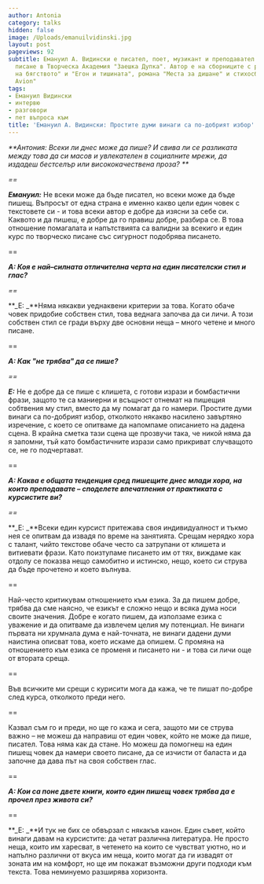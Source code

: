 ```yaml
---
author: Antonia
category: talks
hidden: false
image: /Uploads/emanuilvidinski.jpg
layout: post
pageviews: 92
subtitle: Емануил А. Видински e писател, поет, музикант и преподавател по творческо
  писане в Творческа Академия "Заешка Дупка". Автор е на сборниците с разкази "Картографии
  на бягството" и "Егон и тишината", романа "Места за дишане" и стихосбирката "Par
  Avion"
tags:
- Емануил Видински
- интервю
- разговори
- пет въпроса към
title: 'Емануил А. Видински: Простите думи винаги са по-добрият избор'
---
```


_**Антония: Всеки ли днес може да пише? И свива ли се разликата между това да си масов и увлекателен в социалните мрежи, да издадеш бестселър или висококачествена проза? **_

_\==_

_**Емануил:**_ Не всеки може да бъде писател, но всеки може да бъде пишещ. Въпросът от една страна е именно какво цели един човек с текстовете си - и това всеки автор е добре да изясни за себе си. Каквото и да пишеш, е добре да го правиш добре, разбира се. В това отношение помагалата и напътствията са валидни за всекиго и един курс по творческо писане със сигурност подобрява писането.

\==

**_А: Коя е най–силната отличителна черта на един писателски стил и глас?_**

_\==_

**_Е: _**Няма някакви уеднаквени критерии за това. Когато обаче човек придобие собствен стил, това веднага започва да си личи. А този собствен стил се гради върху две основни неща – много четене и много писане.

\==

**_А: Как "не трябва" да се пише?_**

_\==_

**_Е:_** Не е добре да се пише с клишета, с готови изрази и бомбастични фрази, защото те са маниерни и всъщност отнемат на пишещия собтвения му стил, вместо да му помагат да го намери. Простите думи винаги са по-добрият избор, отколкото някакво насилено завъртяно изречение, с което се опитваме да напомпаме описанието на дадена сцена. В крайна сметка тази сцена ще прозвучи така, че никой няма да я запомни, тъй като бомбастичните изрази само прикриват случващото се, не го подчертават.

\==

**_А: Каква е общата тенденция сред пишещите днес млади хора, на които преподавате – споделете впечатления от практиката с курсистите ви?_**

_\==_

**_Е: _**Всеки един курсист притежава своя индивидуалност и тъкмо нея се опитвам да извадя по време на занятията. Срещам нерядко хора с талант, чийто текстове обаче често са затрупани от клишета и витиевати фрази. Като поизтупаме писането им от тях, виждаме как отдолу се показва нещо самобитно и истинско, нещо, което си струва да бъде прочетено и което вълнува.

\==

Най-често критикувам отношението към езика. За да пишем добре, трябва да сме наясно, че езикът е сложно нещо и всяка дума носи своите значения. Добре е когато пишем, да използаме езика с уважение и да опитваме да извлечем целия му потенциал. Не винаги първата ни хрумнала дума е най-точната, не винаги дадени думи наистина описват това, което искаме да опишем. С промяна на отношението към езика се променя и писането ни - и това си личи още от втората среща.

\==

Във всичките ми срещи с курисити мога да кажа, че те пишат по-добре след курса, отколкото преди него.

\==

Казвал съм го и преди, но ще го кажа и сега, защото ми се струва важно – не можеш да направиш от един човек, който не може да пише, писател. Това няма как да стане. Но можеш да помогнеш на един пишещ човек да намери своето писане, да се изчисти от баласта и да започне да дава път на своя собствен глас.

\==

**_А: Кои са поне двете книги, които един пишещ човек трябва да е прочел през живота си?_**

\==

**_Е: _**И тук не бих се обвързал с някакъв канон. Един съвет, който винаги давам на курсистите: да четат различна литература. Не просто неща, които им харесват, в четенето на които се чувстват уютно, но и напълно различни от вкуса им неща, които могат да ги извадят от зоната им на комфорт, но ще им покажат възможни други подходи към текста. Това неминуемо разширява хоризонта.